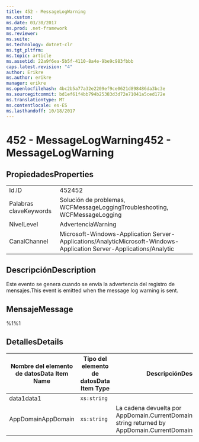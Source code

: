 ```yaml
---
title: 452 - MessageLogWarning
ms.custom: 
ms.date: 03/30/2017
ms.prod: .net-framework
ms.reviewer: 
ms.suite: 
ms.technology: dotnet-clr
ms.tgt_pltfrm: 
ms.topic: article
ms.assetid: 22a9f6ea-5b5f-4110-8a4e-9be9c983fbbb
caps.latest.revision: "4"
author: Erikre
ms.author: erikre
manager: erikre
ms.openlocfilehash: 4bc2b5a77a32e2209ef9ce0621d898486da3bc3e
ms.sourcegitcommit: bd1ef61f4bb794b25383d3d72e71041a5ced172e
ms.translationtype: MT
ms.contentlocale: es-ES
ms.lasthandoff: 10/18/2017
---
```

# <a name="452---messagelogwarning"></a><span data-ttu-id="3ef6b-102">452 - MessageLogWarning</span><span class="sxs-lookup"><span data-stu-id="3ef6b-102">452 - MessageLogWarning</span></span>
## <a name="properties"></a><span data-ttu-id="3ef6b-103">Propiedades</span><span class="sxs-lookup"><span data-stu-id="3ef6b-103">Properties</span></span>  
  
|||  
|-|-|  
|<span data-ttu-id="3ef6b-104">Id.</span><span class="sxs-lookup"><span data-stu-id="3ef6b-104">ID</span></span>|<span data-ttu-id="3ef6b-105">452</span><span class="sxs-lookup"><span data-stu-id="3ef6b-105">452</span></span>|  
|<span data-ttu-id="3ef6b-106">Palabras clave</span><span class="sxs-lookup"><span data-stu-id="3ef6b-106">Keywords</span></span>|<span data-ttu-id="3ef6b-107">Solución de problemas, WCFMessageLogging</span><span class="sxs-lookup"><span data-stu-id="3ef6b-107">Troubleshooting, WCFMessageLogging</span></span>|  
|<span data-ttu-id="3ef6b-108">Nivel</span><span class="sxs-lookup"><span data-stu-id="3ef6b-108">Level</span></span>|<span data-ttu-id="3ef6b-109">Advertencia</span><span class="sxs-lookup"><span data-stu-id="3ef6b-109">Warning</span></span>|  
|<span data-ttu-id="3ef6b-110">Canal</span><span class="sxs-lookup"><span data-stu-id="3ef6b-110">Channel</span></span>|<span data-ttu-id="3ef6b-111">Microsoft-Windows-Application Server-Applications/Analytic</span><span class="sxs-lookup"><span data-stu-id="3ef6b-111">Microsoft-Windows-Application Server-Applications/Analytic</span></span>|  
  
## <a name="description"></a><span data-ttu-id="3ef6b-112">Descripción</span><span class="sxs-lookup"><span data-stu-id="3ef6b-112">Description</span></span>  
 <span data-ttu-id="3ef6b-113">Este evento se genera cuando se envía la advertencia del registro de mensajes.</span><span class="sxs-lookup"><span data-stu-id="3ef6b-113">This event is emitted when the message log warning is sent.</span></span>  
  
## <a name="message"></a><span data-ttu-id="3ef6b-114">Mensaje</span><span class="sxs-lookup"><span data-stu-id="3ef6b-114">Message</span></span>  
 <span data-ttu-id="3ef6b-115">%1</span><span class="sxs-lookup"><span data-stu-id="3ef6b-115">%1</span></span>  
  
## <a name="details"></a><span data-ttu-id="3ef6b-116">Detalles</span><span class="sxs-lookup"><span data-stu-id="3ef6b-116">Details</span></span>  
  
|<span data-ttu-id="3ef6b-117">Nombre del elemento de datos</span><span class="sxs-lookup"><span data-stu-id="3ef6b-117">Data Item Name</span></span>|<span data-ttu-id="3ef6b-118">Tipo del elemento de datos</span><span class="sxs-lookup"><span data-stu-id="3ef6b-118">Data Item Type</span></span>|<span data-ttu-id="3ef6b-119">Descripción</span><span class="sxs-lookup"><span data-stu-id="3ef6b-119">Description</span></span>|  
|--------------------|--------------------|-----------------|  
|<span data-ttu-id="3ef6b-120">data1</span><span class="sxs-lookup"><span data-stu-id="3ef6b-120">data1</span></span>|`xs:string`||  
|<span data-ttu-id="3ef6b-121">AppDomain</span><span class="sxs-lookup"><span data-stu-id="3ef6b-121">AppDomain</span></span>|`xs:string`|<span data-ttu-id="3ef6b-122">La cadena devuelta por AppDomain.CurrentDomain.FriendlyName.</span><span class="sxs-lookup"><span data-stu-id="3ef6b-122">The string returned by AppDomain.CurrentDomain.FriendlyName.</span></span>|
